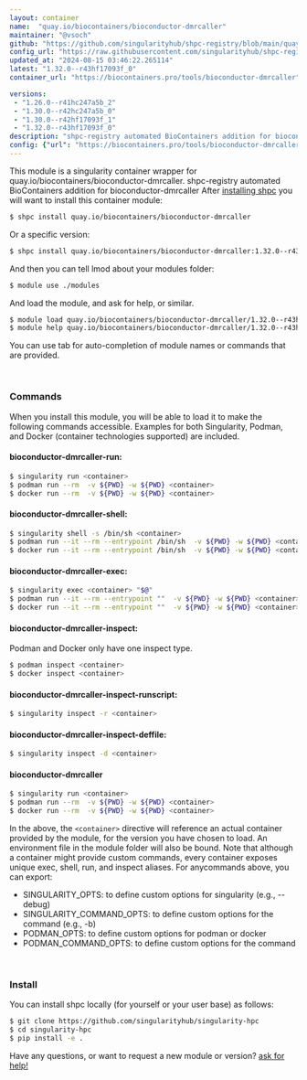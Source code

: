 ```yaml
---
layout: container
name:  "quay.io/biocontainers/bioconductor-dmrcaller"
maintainer: "@vsoch"
github: "https://github.com/singularityhub/shpc-registry/blob/main/quay.io/biocontainers/bioconductor-dmrcaller/container.yaml"
config_url: "https://raw.githubusercontent.com/singularityhub/shpc-registry/main/quay.io/biocontainers/bioconductor-dmrcaller/container.yaml"
updated_at: "2024-08-15 03:46:22.265114"
latest: "1.32.0--r43hf17093f_0"
container_url: "https://biocontainers.pro/tools/bioconductor-dmrcaller"

versions:
 - "1.26.0--r41hc247a5b_2"
 - "1.30.0--r42hc247a5b_0"
 - "1.30.0--r42hf17093f_1"
 - "1.32.0--r43hf17093f_0"
description: "shpc-registry automated BioContainers addition for bioconductor-dmrcaller"
config: {"url": "https://biocontainers.pro/tools/bioconductor-dmrcaller", "maintainer": "@vsoch", "description": "shpc-registry automated BioContainers addition for bioconductor-dmrcaller", "latest": {"1.32.0--r43hf17093f_0": "sha256:52d39149e38a2182654546e9baf5e9af769086258e7f46701f581cfb432c4ab5"}, "tags": {"1.26.0--r41hc247a5b_2": "sha256:ea08aa357f5fcb65e695bf0931f03e48e35254135e4fdc4969a641abaf0fecf7", "1.30.0--r42hc247a5b_0": "sha256:84948a3f47c2e2b401893caa287d8bba8ba4dd0aeb8bc03e8cdc78717d4354d2", "1.30.0--r42hf17093f_1": "sha256:8bc4ac5076ce07d6118e925ae6a19cc6f4a2b3339fc8a470f3667640c8e9d198", "1.32.0--r43hf17093f_0": "sha256:52d39149e38a2182654546e9baf5e9af769086258e7f46701f581cfb432c4ab5"}, "docker": "quay.io/biocontainers/bioconductor-dmrcaller"}
---
```


This module is a singularity container wrapper for quay.io/biocontainers/bioconductor-dmrcaller.
shpc-registry automated BioContainers addition for bioconductor-dmrcaller
After [installing shpc](#install) you will want to install this container module:


```bash
$ shpc install quay.io/biocontainers/bioconductor-dmrcaller
```

Or a specific version:

```bash
$ shpc install quay.io/biocontainers/bioconductor-dmrcaller:1.32.0--r43hf17093f_0
```

And then you can tell lmod about your modules folder:

```bash
$ module use ./modules
```

And load the module, and ask for help, or similar.

```bash
$ module load quay.io/biocontainers/bioconductor-dmrcaller/1.32.0--r43hf17093f_0
$ module help quay.io/biocontainers/bioconductor-dmrcaller/1.32.0--r43hf17093f_0
```

You can use tab for auto-completion of module names or commands that are provided.

<br>

### Commands

When you install this module, you will be able to load it to make the following commands accessible.
Examples for both Singularity, Podman, and Docker (container technologies supported) are included.

#### bioconductor-dmrcaller-run:

```bash
$ singularity run <container>
$ podman run --rm  -v ${PWD} -w ${PWD} <container>
$ docker run --rm  -v ${PWD} -w ${PWD} <container>
```

#### bioconductor-dmrcaller-shell:

```bash
$ singularity shell -s /bin/sh <container>
$ podman run --it --rm --entrypoint /bin/sh  -v ${PWD} -w ${PWD} <container>
$ docker run --it --rm --entrypoint /bin/sh  -v ${PWD} -w ${PWD} <container>
```

#### bioconductor-dmrcaller-exec:

```bash
$ singularity exec <container> "$@"
$ podman run --it --rm --entrypoint ""  -v ${PWD} -w ${PWD} <container> "$@"
$ docker run --it --rm --entrypoint ""  -v ${PWD} -w ${PWD} <container> "$@"
```

#### bioconductor-dmrcaller-inspect:

Podman and Docker only have one inspect type.

```bash
$ podman inspect <container>
$ docker inspect <container>
```

#### bioconductor-dmrcaller-inspect-runscript:

```bash
$ singularity inspect -r <container>
```

#### bioconductor-dmrcaller-inspect-deffile:

```bash
$ singularity inspect -d <container>
```



#### bioconductor-dmrcaller

```bash
$ singularity run <container>
$ podman run --rm  -v ${PWD} -w ${PWD} <container>
$ docker run --rm  -v ${PWD} -w ${PWD} <container>
```


In the above, the `<container>` directive will reference an actual container provided
by the module, for the version you have chosen to load. An environment file in the
module folder will also be bound. Note that although a container
might provide custom commands, every container exposes unique exec, shell, run, and
inspect aliases. For anycommands above, you can export:

 - SINGULARITY_OPTS: to define custom options for singularity (e.g., --debug)
 - SINGULARITY_COMMAND_OPTS: to define custom options for the command (e.g., -b)
 - PODMAN_OPTS: to define custom options for podman or docker
 - PODMAN_COMMAND_OPTS: to define custom options for the command

<br>

### Install

You can install shpc locally (for yourself or your user base) as follows:

```bash
$ git clone https://github.com/singularityhub/singularity-hpc
$ cd singularity-hpc
$ pip install -e .
```

Have any questions, or want to request a new module or version? [ask for help!](https://github.com/singularityhub/singularity-hpc/issues)